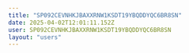 ```yaml
---
title: "SP092CEVNHKJBAXXRNW1KSDT19YBQDDYQC6BR8SN"
date: 2025-04-02T12:01:11.152Z
user: SP092CEVNHKJBAXXRNW1KSDT19YBQDDYQC6BR8SN
layout: "users"
---
```

    